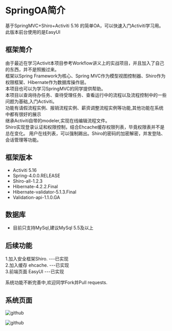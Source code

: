 SpringOA简介
========

基于SpringMVC+Shiro+Activiti 5.16 的简单OA，可以快速入门Activiti学习用。
此版本前台使用的是EasyUI

框架简介
--------
由于最近在学习Activit本项目参考Workflow讲义上的实战项目，并且加入了自己的东西，并不是照搬过来。<br>
框架以Spring Framework为核心、Spring MVC作为模型视图控制器、Shiro作为权限框架、Hibernate作为数据库操作层。<br>
本项目也可以为学习SpringMVC的同学提供帮助。<br>
本项目以查询待办任务、查待受理任务、查看运行中的流程以及流程控制中的一些问题为基础,入门Activiti。<br>
功能有请假流程实例、报销流程实例、薪资调整流程实例等功能,其他功能在系统中都有很好的展示<br>
继承Activiti自带的modeler,实现在线编辑流程文件。<br>
Shiro实现登录认证和权限控制，结合Ehcache缓存权限列表，毕竟权限表并不是总在变化。
用户在线列表，可以强制踢出。Shiro的密码的加密解密，并发登陆、会话管理等功能。

框架版本
--------
<ul>
<li>Activiti 5.16</li>
<li>Spring-4.0.0.RELEASE</li>
<li>Shiro-all-1.2.3</li>
<li>Hibernate-4.2.2.Final</li>
<li>Hibernate-validator-5.1.3.Final</li>
<li>Validation-api-1.1.0.GA</li>
</ul>

数据库
-------
<ul>
<li>目前只支持MySql,建议MySql 5.5及以上</li>
</ul>


后续功能
--------
1.加入安全框架Shiro. ---已实现<br>
2.加入缓存 ehcache.  ---已实现<br>
3.前端页面 EasyUI    ---已实现<br>

系统功能不断完善中,欢迎同学Fork并Pull requests.

系统页面
--------
![github](https://raw.githubusercontent.com/zhaoml529/SpringOA/EasyUI/WebContent/images/git_main.jpg "github")

![github](https://raw.githubusercontent.com/zhaoml529/SpringOA/EasyUI/WebContent/images/git_index.jpg "github")  
    
